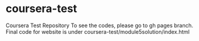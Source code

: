 # coursera-test
Coursera Test Repository
To see the codes, please go to gh pages branch.
Final code for website is under coursera-test/module5solution/index.html
